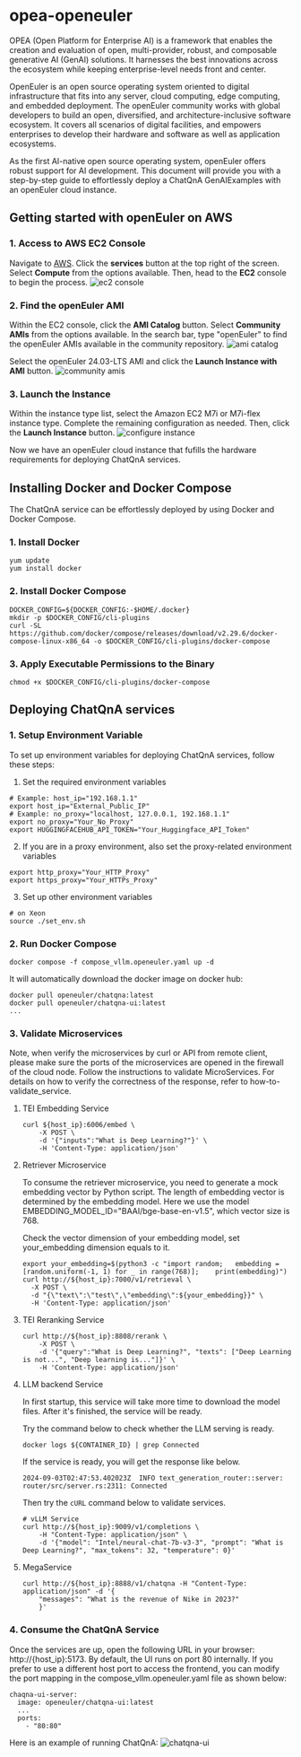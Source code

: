 # opea-openeuler
OPEA (Open Platform for Enterprise AI) is a framework that enables the creation and evaluation of open, multi-provider, robust, and composable generative AI (GenAI) solutions. 
It harnesses the best innovations across the ecosystem while keeping enterprise-level needs front and center.

OpenEuler is an open source operating system oriented to digital infrastructure that fits into any server, cloud computing, edge computing, and embedded deployment.
The openEuler community works with global developers to build an open, diversified, and architecture-inclusive software ecosystem. 
It covers all scenarios of digital facilities, and empowers enterprises to develop their hardware and software as well as application ecosystems.

As the first AI-native open source operating system, openEuler offers robust support for AI development.
This document will provide you with a step-by-step guide to effortlessly deploy a ChatQnA GenAIExamples with an openEuler cloud instance.

## Getting started with openEuler on AWS
### 1. Access to AWS EC2 Console
Navigate to [AWS](https://aws.amazon.com/). Click the **services** button at the top right of the screen. Select **Compute** from the options available. Then, head to the **EC2** console to begin the process.
![ec2 console](./pics/ec2-console.png)

### 2. Find the openEuler AMI 
Within the EC2 console, click the **AMI Catalog** button. Select **Community AMIs** from the options available. In the search bar, type "openEuler" to find the openEuler AMIs available in the community repository.
![ami catalog](./pics/ami-catalog.png)

Select the openEuler 24.03-LTS AMI and click the **Launch Instance with AMI** button.
![community amis](./pics/community-amis.png)

### 3. Launch the Instance 
Within the instance type list, select the Amazon EC2 M7i or M7i-flex instance type. Complete the remaining configuration as needed. Then, click the **Launch Instance** button.
![configure instance](./pics/configure-instance.png)

Now we have an openEuler cloud instance that fufills the hardware requirements for deploying ChatQnA services.

## Installing Docker and Docker Compose
The ChatQnA service can be effortlessly deployed by using Docker and Docker Compose.

### 1. Install Docker
```shell
yum update
yum install docker
```

### 2. Install Docker Compose
```shell
DOCKER_CONFIG=${DOCKER_CONFIG:-$HOME/.docker}
mkdir -p $DOCKER_CONFIG/cli-plugins
curl -SL https://github.com/docker/compose/releases/download/v2.29.6/docker-compose-linux-x86_64 -o $DOCKER_CONFIG/cli-plugins/docker-compose
```
### 3. Apply Executable Permissions to the Binary
```shell
chmod +x $DOCKER_CONFIG/cli-plugins/docker-compose
```

## Deploying ChatQnA services
### 1. Setup Environment Variable
To set up environment variables for deploying ChatQnA services, follow these steps:

1. Set the required environment variables
```shell
# Example: host_ip="192.168.1.1"
export host_ip="External_Public_IP"
# Example: no_proxy="localhost, 127.0.0.1, 192.168.1.1"
export no_proxy="Your_No_Proxy"
export HUGGINGFACEHUB_API_TOKEN="Your_Huggingface_API_Token"
```

2. If you are in a proxy environment, also set the proxy-related environment variables
```shell
export http_proxy="Your_HTTP_Proxy"
export https_proxy="Your_HTTPs_Proxy"
```
3. Set up other environment variables
```shell
# on Xeon
source ./set_env.sh
```
### 2. Run Docker Compose
```shell
docker compose -f compose_vllm.openeuler.yaml up -d
```

It will automatically download the docker image on docker hub:
```shell
docker pull openeuler/chatqna:latest
docker pull openeuler/chatqna-ui:latest
...
```
### 3. Validate Microservices
Note, when verify the microservices by curl or API from remote client, please make sure the ports of the microservices are opened in the firewall of the cloud node.
Follow the instructions to validate MicroServices.
For details on how to verify the correctness of the response, refer to how-to-validate_service.
1. TEI Embedding Service

   ```shell
   curl ${host_ip}:6006/embed \
       -X POST \
       -d '{"inputs":"What is Deep Learning?"}' \
       -H 'Content-Type: application/json'
   ```
2. Retriever Microservice

   To consume the retriever microservice, you need to generate a mock embedding vector by Python script. 
   The length of embedding vector is determined by the embedding model. Here we use the model EMBEDDING_MODEL_ID="BAAI/bge-base-en-v1.5", which vector size is 768.

   Check the vector dimension of your embedding model, set your_embedding dimension equals to it.
   ```shell
   export your_embedding=$(python3 -c "import random;   embedding = [random.uniform(-1, 1) for _ in range(768)];    print(embedding)")
   curl http://${host_ip}:7000/v1/retrieval \
     -X POST \
     -d "{\"text\":\"test\",\"embedding\":${your_embedding}}" \
     -H 'Content-Type: application/json'
   ```
3. TEI Reranking Service

   ```shell
   curl http://${host_ip}:8808/rerank \
       -X POST \
       -d '{"query":"What is Deep Learning?", "texts": ["Deep Learning is not...", "Deep learning is..."]}' \
       -H 'Content-Type: application/json'
   ```
4. LLM backend Service

   In first startup, this service will take more time to download the model files.
   After it's finished, the service will be ready.

   Try the command below to check whether the LLM serving is ready.
   ```shell
   docker logs ${CONTAINER_ID} | grep Connected
   ```

   If the service is ready, you will get the response like below.
   ```shell
   2024-09-03T02:47:53.402023Z  INFO text_generation_router::server: router/src/server.rs:2311: Connected
   ```

   Then try the `cURL` command below to validate services.
   ```shell
   # vLLM Service
   curl http://${host_ip}:9009/v1/completions \
       -H "Content-Type: application/json" \
       -d '{"model": "Intel/neural-chat-7b-v3-3", "prompt": "What is Deep Learning?", "max_tokens": 32, "temperature": 0}'
   ```
5. MegaService
   ```shell
   curl http://${host_ip}:8888/v1/chatqna -H "Content-Type: application/json" -d '{
       "messages": "What is the revenue of Nike in 2023?"
       }'
   ```
### 4. Consume the ChatQnA Service
Once the services are up, open the following URL in your browser: http://{host_ip}:5173. 
By default, the UI runs on port 80 internally. 
If you prefer to use a different host port to access the frontend, you can modify the port mapping in the compose_vllm.openeuler.yaml file as shown below:
```shell
chaqna-ui-server:
  image: openeuler/chatqna-ui:latest
  ...
  ports:
    - "80:80"
```

Here is an example of running ChatQnA:
![chatqna-ui](./pics/chatqna-ui.png)
